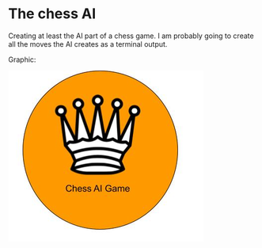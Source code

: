# The chess AI

Creating at least the AI part of a chess game. I am probably going to create all the moves the AI creates as a terminal output. 

Graphic:

![](chessAi.jpg)
